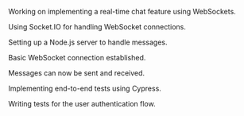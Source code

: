 Working on implementing a real-time chat feature using WebSockets.

Using Socket.IO for handling WebSocket connections.

Setting up a Node.js server to handle messages.

Basic WebSocket connection established.

Messages can now be sent and received.

Implementing end-to-end tests using Cypress.

Writing tests for the user authentication flow.